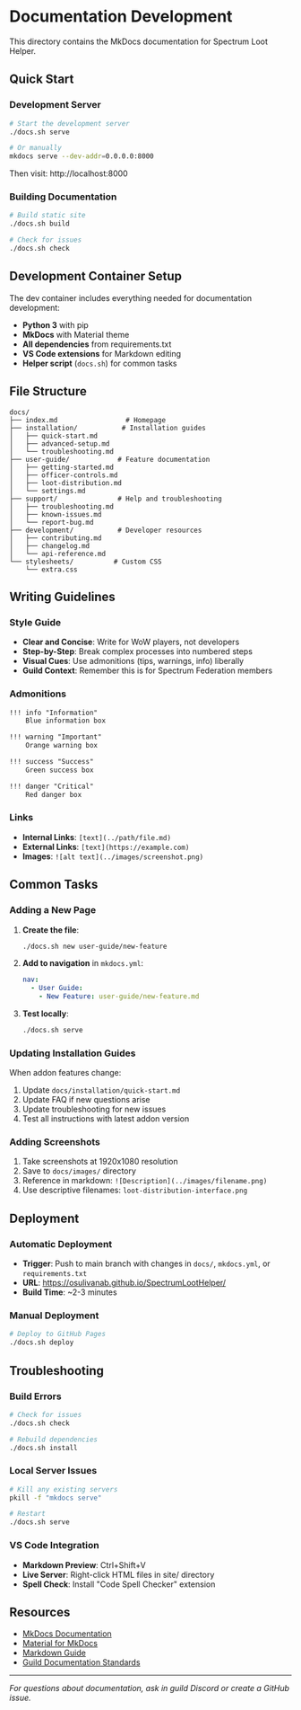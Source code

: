 # Documentation Development

This directory contains the MkDocs documentation for Spectrum Loot Helper.

## Quick Start

### Development Server
```bash
# Start the development server
./docs.sh serve

# Or manually
mkdocs serve --dev-addr=0.0.0.0:8000
```

Then visit: http://localhost:8000

### Building Documentation
```bash
# Build static site
./docs.sh build

# Check for issues
./docs.sh check
```

## Development Container Setup

The dev container includes everything needed for documentation development:

- **Python 3** with pip
- **MkDocs** with Material theme
- **All dependencies** from requirements.txt
- **VS Code extensions** for Markdown editing
- **Helper script** (`docs.sh`) for common tasks

## File Structure

```
docs/
├── index.md                 # Homepage
├── installation/           # Installation guides
│   ├── quick-start.md
│   ├── advanced-setup.md
│   └── troubleshooting.md
├── user-guide/            # Feature documentation
│   ├── getting-started.md
│   ├── officer-controls.md
│   ├── loot-distribution.md
│   └── settings.md
├── support/               # Help and troubleshooting
│   ├── troubleshooting.md
│   ├── known-issues.md
│   └── report-bug.md
├── development/           # Developer resources
│   ├── contributing.md
│   ├── changelog.md
│   └── api-reference.md
└── stylesheets/          # Custom CSS
    └── extra.css
```

## Writing Guidelines

### Style Guide
- **Clear and Concise**: Write for WoW players, not developers
- **Step-by-Step**: Break complex processes into numbered steps
- **Visual Cues**: Use admonitions (tips, warnings, info) liberally
- **Guild Context**: Remember this is for Spectrum Federation members

### Admonitions
```markdown
!!! info "Information"
    Blue information box

!!! warning "Important"
    Orange warning box

!!! success "Success"
    Green success box

!!! danger "Critical"
    Red danger box
```

### Links
- **Internal Links**: `[text](../path/file.md)`
- **External Links**: `[text](https://example.com)`
- **Images**: `![alt text](../images/screenshot.png)`

## Common Tasks

### Adding a New Page

1. **Create the file**:
   ```bash
   ./docs.sh new user-guide/new-feature
   ```

2. **Add to navigation** in `mkdocs.yml`:
   ```yaml
   nav:
     - User Guide:
       - New Feature: user-guide/new-feature.md
   ```

3. **Test locally**:
   ```bash
   ./docs.sh serve
   ```

### Updating Installation Guides

When addon features change:

1. Update `docs/installation/quick-start.md`
2. Update FAQ if new questions arise
3. Update troubleshooting for new issues
4. Test all instructions with latest addon version

### Adding Screenshots

1. Take screenshots at 1920x1080 resolution
2. Save to `docs/images/` directory
3. Reference in markdown: `![Description](../images/filename.png)`
4. Use descriptive filenames: `loot-distribution-interface.png`

## Deployment

### Automatic Deployment
- **Trigger**: Push to main branch with changes in `docs/`, `mkdocs.yml`, or `requirements.txt`
- **URL**: https://osulivanab.github.io/SpectrumLootHelper/
- **Build Time**: ~2-3 minutes

### Manual Deployment
```bash
# Deploy to GitHub Pages
./docs.sh deploy
```

## Troubleshooting

### Build Errors
```bash
# Check for issues
./docs.sh check

# Rebuild dependencies
./docs.sh install
```

### Local Server Issues
```bash
# Kill any existing servers
pkill -f "mkdocs serve"

# Restart
./docs.sh serve
```

### VS Code Integration
- **Markdown Preview**: Ctrl+Shift+V
- **Live Server**: Right-click HTML files in site/ directory
- **Spell Check**: Install "Code Spell Checker" extension

## Resources

- [MkDocs Documentation](https://www.mkdocs.org/)
- [Material for MkDocs](https://squidfunk.github.io/mkdocs-material/)
- [Markdown Guide](https://www.markdownguide.org/)
- [Guild Documentation Standards](development/contributing.md)

---

*For questions about documentation, ask in guild Discord or create a GitHub issue.*
